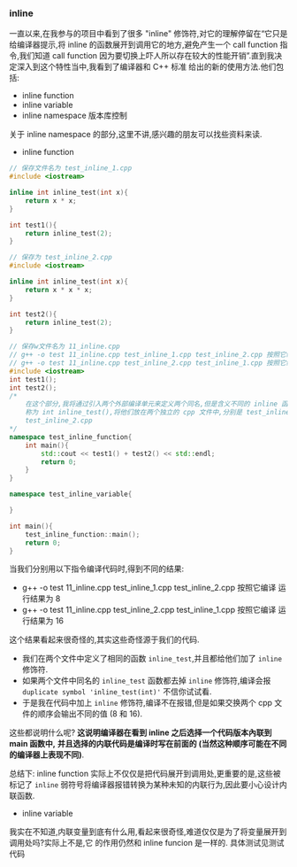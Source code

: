 ### inline

一直以来,在我参与的项目中看到了很多 "inline" 修饰符,对它的理解停留在“它只是给编译器提示,将
inline 的函数展开到调用它的地方,避免产生一个 call function 指令,我们知道 call function
因为要切换上吓人所以存在较大的性能开销”.直到我决定深入到这个特性当中,我看到了编译器和 C++ 标准
给出的新的使用方法.他们包括:
* inline function
* inline variable
* inline namespace  版本库控制

关于 inline namespace 的部分,这里不讲,感兴趣的朋友可以找些资料来读.

* inline function

```cpp
// 保存文件名为 test_inline_1.cpp
#include <iostream>

inline int inline_test(int x){
    return x * x;
}

int test1(){
    return inline_test(2);
}
```

```cpp
// 保存为 test_inline_2.cpp
#include <iostream>

inline int inline_test(int x){
    return x * x * x;
}

int test2(){
    return inline_test(2);
}
```

```cpp
// 保存w文件名为 11_inline.cpp
// g++ -o test 11_inline.cpp test_inline_1.cpp test_inline_2.cpp 按照它编译 运行结果为 8
// g++ -o test 11_inline.cpp test_inline_2.cpp test_inline_1.cpp 按照它编译 运行结果为 16
#include <iostream>
int test1();
int test2();
/*
	在这个部分,我将通过引入两个外部编译单元来定义两个同名,但是含义不同的 inline 函数,
	称为 int inline_test(),将他们放在两个独立的 cpp 文件中,分别是 test_inline_1.cpp 和
	test_inline_2.cpp
*/
namespace test_inline_function{
	int main(){
		std::cout << test1() + test2() << std::endl;
		return 0;
	}
}

namespace test_inline_variable{

}

int main(){
	test_inline_function::main();
	return 0;
}
```

当我们分别用以下指令编译代码时,得到不同的结果:

* g++ -o test 11_inline.cpp test_inline_1.cpp test_inline_2.cpp 按照它编译 运行结果为 8
* g++ -o test 11_inline.cpp test_inline_2.cpp test_inline_1.cpp 按照它编译 运行结果为 16

这个结果看起来很奇怪的,其实这些奇怪源于我们的代码.

* 我们在两个文件中定义了相同的函数 `inline_test`,并且都给他们加了 `inline` 修饰符.
* 如果两个文件中同名的 `inline_test` 函数都去掉 `inline` 修饰符,编译会报 `duplicate symbol 'inline_test(int)'`
不信你试试看.
* 于是我在代码中加上 `inline` 修饰符,编译不在报错,但是如果交换两个 cpp 文件的顺序会输出不同的值 (8 和 16).

这些都说明什么呢? **这说明编译器在看到 inline 之后选择一个代码版本內联到 main 函数中,**
**并且选择的内联代码是编译时写在前面的 (当然这种顺序可能在不同的编译器上表现不同)**.

总结下: inline function 实际上不仅仅是把代码展开到调用处,更重要的是,这些被标记了 `inline`
弱符号将编译器报错转换为某种未知的内联行为,因此要小心设计内联函数.

* inline variable

我实在不知道,内联变量到底有什么用,看起来很奇怪,难道仅仅是为了将变量展开到调用处吗?实际上不是,它
的作用仍然和 inline funcion 是一样的. 具体测试见测试代码